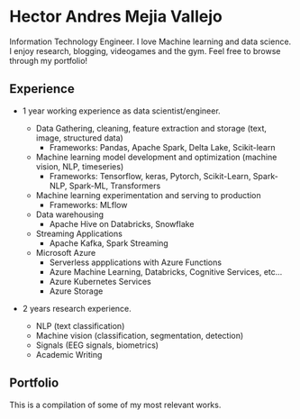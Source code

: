 # Hector Andres Mejia Vallejo

Information Technology Engineer. I love Machine learning and data science. I enjoy research, blogging, videogames and the gym. Feel free to browse through my portfolio!

## Experience 

- 1 year working experience as data scientist/engineer.
  - Data Gathering, cleaning, feature extraction and storage (text, image, structured data)
    - Frameworks: Pandas, Apache Spark, Delta Lake, Scikit-learn
  - Machine learning model development and optimization (machine vision, NLP, timeseries)
    - Frameworks: Tensorflow, keras, Pytorch, Scikit-Learn, Spark-NLP, Spark-ML, Transformers
  - Machine learning experimentation and serving to production
    - Frameworks: MLflow
  - Data warehousing 
    - Apache Hive on Databricks, Snowflake
  - Streaming Applications
    - Apache Kafka, Spark Streaming
  - Microsoft Azure
    - Serverless appplications with Azure Functions
    - Azure Machine Learning, Databricks, Cognitive Services, etc...
    - Azure Kubernetes Services
    - Azure Storage
 
- 2 years research experience.
  - NLP (text classification)
  - Machine vision (classification, segmentation, detection)
  - Signals (EEG signals, biometrics)
  - Academic Writing

## Portfolio

This is a compilation of some of my most relevant works. 




